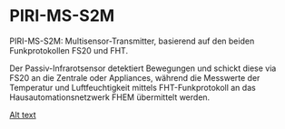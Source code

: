# PIRI-MS-S2M
PIRI-MS-S2M: Multisensor-Transmitter, basierend auf den beiden Funkprotokollen FS20 und FHT.


Der Passiv-Infrarotsensor detektiert Bewegungen und schickt diese via FS20 an die Zentrale oder Appliances, während die Messwerte der Temperatur und Luftfeuchtigkeit mittels FHT-Funkprotokoll an das Hausautomationsnetzwerk FHEM übermittelt werden. 

[Alt text](PIRI2.jpg?raw=true "PIRI")
